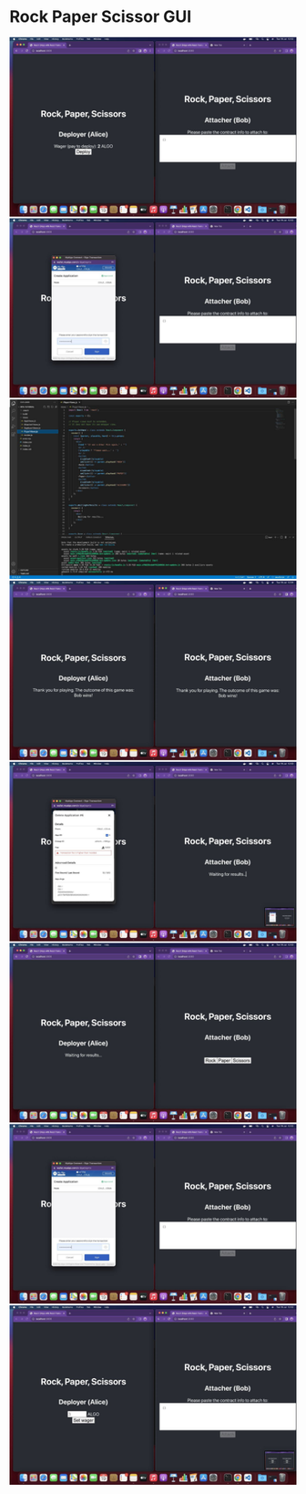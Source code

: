 # Rock Paper Scissor GUI


 <img src="https://github.com/Pcharlesme/Rock_PaperScissor/blob/master/screenshots/photo_5960531489013742410_y.jpg?raw=true">
  <img src="https://github.com/Pcharlesme/Rock_PaperScissor/blob/master/screenshots/photo_5960531489013742413_y.jpg?raw=true">
   <img src="https://github.com/Pcharlesme/Rock_PaperScissor/blob/master/screenshots/photo_5960531489013742422_y.jpg?raw=true">
    <img src="https://github.com/Pcharlesme/Rock_PaperScissor/blob/master/screenshots/photo_5960531489013742419_y.jpg?raw=true">
 
  <img src="https://github.com/Pcharlesme/Rock_PaperScissor/blob/master/screenshots/photo_5960531489013742421_y.jpg?raw=true">
  <img src="https://github.com/Pcharlesme/Rock_PaperScissor/blob/master/screenshots/photo_5960531489013742415_y.jpg?raw=true">
   <img src="https://github.com/Pcharlesme/Rock_PaperScissor/blob/master/screenshots/photo_5960531489013742413_y.jpg?raw=true">
    <img src="https://github.com/Pcharlesme/Rock_PaperScissor/blob/master/screenshots/photo_5960531489013742408_y.jpg?raw=true">
